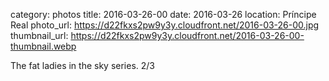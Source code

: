 category: photos 
title: 2016-03-26-00
date: 2016-03-26
location: Príncipe Real
photo_url: https://d22fkxs2pw9y3y.cloudfront.net/2016-03-26-00.jpg
thumbnail_url: https://d22fkxs2pw9y3y.cloudfront.net/2016-03-26-00-thumbnail.webp

The fat ladies in the sky series. 2/3                   